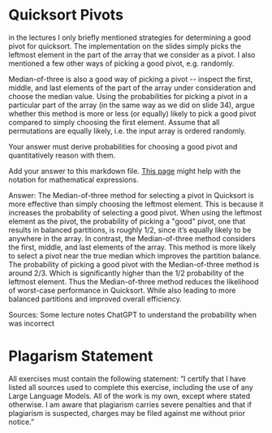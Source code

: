# Quicksort Pivots

in the lectures I only briefly mentioned strategies for determining a good pivot
for quicksort. The implementation on the slides simply picks the leftmost
element in the part of the array that we consider as a pivot. I also mentioned a
few other ways of picking a good pivot, e.g. randomly.

Median-of-three is also a good way of picking a pivot -- inspect the first,
middle, and last elements of the part of the array under consideration and
choose the median value. Using the probabilities for picking a pivot in a
particular part of the array (in the same way as we did on slide 34), argue
whether this method is more or less (or equally) likely to pick a good pivot
compared to simply choosing the first element. Assume that all permutations are
equally likely, i.e. the input array is ordered randomly.

Your answer must derive probabilities for choosing a good pivot and
quantitatively reason with them.

Add your answer to this markdown file. [This
page](https://docs.github.com/en/get-started/writing-on-github/working-with-advanced-formatting/writing-mathematical-expressions)
might help with the notation for mathematical expressions.

Answer:
The Median-of-three method for selecting a pivot in Quicksort is more effective than simply choosing the leftmost element. This is because it increases the probability of selecting a good pivot. When using the leftmost element as the pivot, the probability of picking a "good" pivot, one that results in balanced partitions, is roughly 1/2,  since it’s equally likely to be anywhere in the array. In contrast, the Median-of-three method considers the first, middle, and last elements of the array. This method is more likely to select a pivot near the true median which improves the partition balance. The probability of picking a good pivot with the Median-of-three method is around 2/3. Which is significantly higher than the 1/2 probability of the leftmost element. Thus  the Median-of-three method reduces the likelihood of worst-case performance in Quicksort. While also leading to more balanced partitions and improved overall efficiency.

Sources:
Some lecture notes
ChatGPT to understand the probability when was incorrect

# Plagarism Statement
All exercises must contain the following statement: “I certify that I have listed all sources used to complete this exercise, including the use of any Large Language Models. All of the work is my own, except where stated otherwise. I am aware that plagiarism carries severe penalties and that if plagiarism is suspected, charges may be filed against me without prior notice.”

